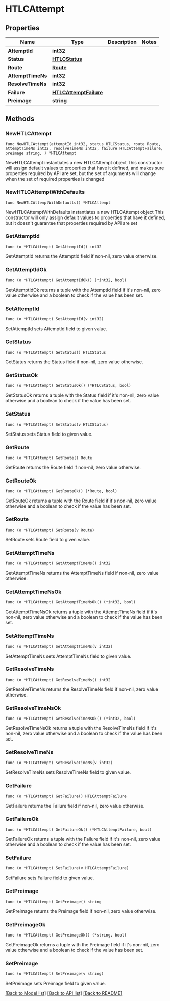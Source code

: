 # HTLCAttempt

## Properties

Name | Type | Description | Notes
------------ | ------------- | ------------- | -------------
**AttemptId** | **int32** |  | 
**Status** | [**HTLCStatus**](HTLCStatus.md) |  | 
**Route** | [**Route**](Route.md) |  | 
**AttemptTimeNs** | **int32** |  | 
**ResolveTimeNs** | **int32** |  | 
**Failure** | [**HTLCAttemptFailure**](HTLCAttemptFailure.md) |  | 
**Preimage** | **string** |  | 

## Methods

### NewHTLCAttempt

`func NewHTLCAttempt(attemptId int32, status HTLCStatus, route Route, attemptTimeNs int32, resolveTimeNs int32, failure HTLCAttemptFailure, preimage string, ) *HTLCAttempt`

NewHTLCAttempt instantiates a new HTLCAttempt object
This constructor will assign default values to properties that have it defined,
and makes sure properties required by API are set, but the set of arguments
will change when the set of required properties is changed

### NewHTLCAttemptWithDefaults

`func NewHTLCAttemptWithDefaults() *HTLCAttempt`

NewHTLCAttemptWithDefaults instantiates a new HTLCAttempt object
This constructor will only assign default values to properties that have it defined,
but it doesn't guarantee that properties required by API are set

### GetAttemptId

`func (o *HTLCAttempt) GetAttemptId() int32`

GetAttemptId returns the AttemptId field if non-nil, zero value otherwise.

### GetAttemptIdOk

`func (o *HTLCAttempt) GetAttemptIdOk() (*int32, bool)`

GetAttemptIdOk returns a tuple with the AttemptId field if it's non-nil, zero value otherwise
and a boolean to check if the value has been set.

### SetAttemptId

`func (o *HTLCAttempt) SetAttemptId(v int32)`

SetAttemptId sets AttemptId field to given value.


### GetStatus

`func (o *HTLCAttempt) GetStatus() HTLCStatus`

GetStatus returns the Status field if non-nil, zero value otherwise.

### GetStatusOk

`func (o *HTLCAttempt) GetStatusOk() (*HTLCStatus, bool)`

GetStatusOk returns a tuple with the Status field if it's non-nil, zero value otherwise
and a boolean to check if the value has been set.

### SetStatus

`func (o *HTLCAttempt) SetStatus(v HTLCStatus)`

SetStatus sets Status field to given value.


### GetRoute

`func (o *HTLCAttempt) GetRoute() Route`

GetRoute returns the Route field if non-nil, zero value otherwise.

### GetRouteOk

`func (o *HTLCAttempt) GetRouteOk() (*Route, bool)`

GetRouteOk returns a tuple with the Route field if it's non-nil, zero value otherwise
and a boolean to check if the value has been set.

### SetRoute

`func (o *HTLCAttempt) SetRoute(v Route)`

SetRoute sets Route field to given value.


### GetAttemptTimeNs

`func (o *HTLCAttempt) GetAttemptTimeNs() int32`

GetAttemptTimeNs returns the AttemptTimeNs field if non-nil, zero value otherwise.

### GetAttemptTimeNsOk

`func (o *HTLCAttempt) GetAttemptTimeNsOk() (*int32, bool)`

GetAttemptTimeNsOk returns a tuple with the AttemptTimeNs field if it's non-nil, zero value otherwise
and a boolean to check if the value has been set.

### SetAttemptTimeNs

`func (o *HTLCAttempt) SetAttemptTimeNs(v int32)`

SetAttemptTimeNs sets AttemptTimeNs field to given value.


### GetResolveTimeNs

`func (o *HTLCAttempt) GetResolveTimeNs() int32`

GetResolveTimeNs returns the ResolveTimeNs field if non-nil, zero value otherwise.

### GetResolveTimeNsOk

`func (o *HTLCAttempt) GetResolveTimeNsOk() (*int32, bool)`

GetResolveTimeNsOk returns a tuple with the ResolveTimeNs field if it's non-nil, zero value otherwise
and a boolean to check if the value has been set.

### SetResolveTimeNs

`func (o *HTLCAttempt) SetResolveTimeNs(v int32)`

SetResolveTimeNs sets ResolveTimeNs field to given value.


### GetFailure

`func (o *HTLCAttempt) GetFailure() HTLCAttemptFailure`

GetFailure returns the Failure field if non-nil, zero value otherwise.

### GetFailureOk

`func (o *HTLCAttempt) GetFailureOk() (*HTLCAttemptFailure, bool)`

GetFailureOk returns a tuple with the Failure field if it's non-nil, zero value otherwise
and a boolean to check if the value has been set.

### SetFailure

`func (o *HTLCAttempt) SetFailure(v HTLCAttemptFailure)`

SetFailure sets Failure field to given value.


### GetPreimage

`func (o *HTLCAttempt) GetPreimage() string`

GetPreimage returns the Preimage field if non-nil, zero value otherwise.

### GetPreimageOk

`func (o *HTLCAttempt) GetPreimageOk() (*string, bool)`

GetPreimageOk returns a tuple with the Preimage field if it's non-nil, zero value otherwise
and a boolean to check if the value has been set.

### SetPreimage

`func (o *HTLCAttempt) SetPreimage(v string)`

SetPreimage sets Preimage field to given value.



[[Back to Model list]](../README.md#documentation-for-models) [[Back to API list]](../README.md#documentation-for-api-endpoints) [[Back to README]](../README.md)


